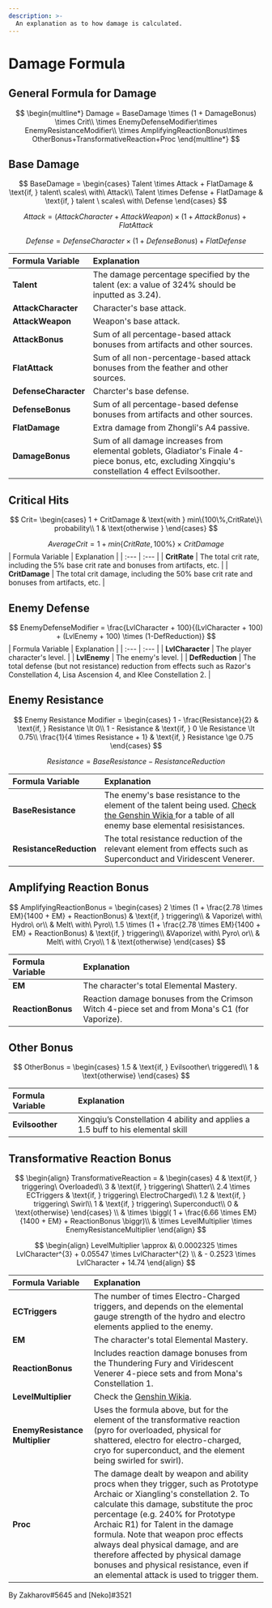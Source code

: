 ```yaml
---
description: >-
  An explanation as to how damage is calculated.
---
```


# Damage Formula

## **General Formula for Damage**

$$
\begin{multline*}
Damage = BaseDamage \times  (1 + DamageBonus) \times Crit\\
\times EnemyDefenseModifier\times EnemyResistanceModifier\\
\times AmplifyingReactionBonus\times OtherBonus+TransformativeReaction+Proc
\end{multline*}
$$
## **Base Damage**

$$
BaseDamage =
\begin{cases}
Talent \times Attack + FlatDamage & \text{if, } talent\ scales\ with\ Attack\\
Talent \times Defense + FlatDamage & \text{if, } talent \ scales\ with\ Defense
\end{cases}
$$

$$
Attack = (AttackCharacter + AttackWeapon) \times (1 + AttackBonus) + FlatAttack
$$

$$
Defense = DefenseCharacter \times (1 + DefenseBonus) + FlatDefense
$$

| Formula Variable | Explanation |
| :--- | :--- |
| **Talent** | The damage percentage specified by the talent \(ex: a value of 324% should be inputted as 3.24\). |
| **AttackCharacter** | Character's base attack. |
| **AttackWeapon** | Weapon's base attack. |
| **AttackBonus** | Sum of all percentage-based attack bonuses from artifacts and other sources. |
| **FlatAttack** | Sum of all non-percentage-based attack bonuses from the feather and other sources. |
| **DefenseCharacter** | Charcter's base defense. |
| **DefenseBonus** | Sum of all percentage-based defense bonuses from artifacts and other sources. |
| **FlatDamage** | Extra damage from Zhongli's A4 passive. |
| **DamageBonus** | Sum of all damage increases from elemental goblets, Gladiator's Finale 4-piece bonus, etc, excluding Xingqiu's constellation 4 effect Evilsoother. |

## Critical Hits

$$
Crit=
\begin{cases}
1 + CritDamage & \text{with } min\{100\%,CritRate\}\ probability\\
1 & \text{otherwise }
\end{cases}
$$

$$
AverageCrit = 1 + min\{CritRate,100\%\} \times CritDamage
$$
| Formula Variable | Explanation |
| :--- | :--- |
| **CritRate** | The total crit rate, including the 5% base crit rate and bonuses from artifacts, etc. |
| **CritDamage** | The total crit damage, including the 50% base crit rate and bonuses from artifacts, etc. |

## Enemy Defense

$$
EnemyDefenseModifier = \frac{LvlCharacter + 100}{(LvlCharacter + 100) + (LvlEnemy + 100) \times (1-DefReduction)}
$$
| Formula Variable | Explanation |
| :--- | :--- |
| **LvlCharacter** | The player character's level. |
| **LvlEnemy** | The enemy's level. |
| **DefReduction** | The total defense \(but not resistance\) reduction from effects such as Razor's Constellation 4, Lisa Ascension 4, and Klee Constellation 2. |

## Enemy Resistance

$$
Enemy Resistance Modifier =
\begin{cases}
1 - \frac{Resistance}{2} & \text{if, } Resistance \lt 0\\
1 - Resistance & \text{if, } 0 \le Resistance \lt 0.75\\
\frac{1}{4 \times Resistance + 1} & \text{if, } Resistance \ge 0.75
\end{cases}
$$

$$
Resistance = BaseResistance - ResistanceReduction
$$

| Formula Variable | Explanation |
| :--- | :--- |
| **BaseResistance** | The enemy's base resistance to the element of the talent being used. [Check the Genshin Wikia ](https://genshin-impact.fandom.com/wiki/Damage%23Base_Enemy_Resistances%20)for a table of all enemy base elemental resisistances. |
| **ResistanceReduction** | The total resistance reduction of the relevant element from effects such as Superconduct and Viridescent Venerer. |

## Amplifying Reaction Bonus

$$
AmplifyingReactionBonus =
\begin{cases}
2 \times (1 + \frac{2.78 \times EM}{1400 + EM} + ReactionBonus) & \text{if, } triggering\\ 
                                                                & Vaporize\ with\ Hydro\ or\\ 
                                                                & Melt\ with\ Pyro\\
1.5 \times (1 + \frac{2.78 \times EM}{1400 + EM} + ReactionBonus) & \text{if, } triggering\\
                                                                &Vaporize\ with\ Pyro\ or\\
                                                                & Melt\ with\ Cryo\\
1 & \text{otherwise}
\end{cases}
$$

| Formula Variable | Explanation |
| :--- | :--- |
| **EM** | The character's total Elemental Mastery. |
| **ReactionBonus** | Reaction damage bonuses from the Crimson Witch 4-piece set and from Mona's C1 \(for Vaporize\). |

## Other Bonus

$$
OtherBonus =
\begin{cases}
1.5  & \text{if, } Evilsoother\ triggered\\
1 & \text{otherwise}
\end{cases}
$$

| Formula Variable | Explanation |
| :--- | :--- |
| **Evilsoother** | Xingqiu’s Constellation 4 ability and applies a 1.5 buff to his elemental skill |

## Transformative Reaction Bonus

$$
\begin{align}
TransformativeReaction = &
\begin{cases}
4 & \text{if, } triggering\ Overloaded\\
3 & \text{if, } triggering\ Shatter\\
2.4 \times ECTriggers & \text{if, } triggering\ ElectroCharged\\
1.2 & \text{if, } triggering\ Swirl\\
1 & \text{if, } triggering\ Superconduct\\
0 & \text{otherwise}
\end{cases}
\\
& \times \biggl( 1 + \frac{6.66 \times EM}{1400 + EM} + ReactionBonus \biggr)\\
& \times LevelMultiplier \times EnemyResistanceMultiplier
\end{align}
$$

$$
\begin{align}
LevelMultiplier \approx &\ 0.0002325 \times LvlCharacter^{3} + 0.05547 \times LvlCharacter^{2} \\
& - 0.2523 \times LvlCharacter + 14.74
\end{align}
$$

| Formula Variable | Explanation |
| :--- | :--- |
| **ECTriggers** | The number of times Electro-Charged triggers, and depends on the elemental gauge strength of the hydro and electro elements applied to the enemy. |
| **EM** | The character's total Elemental Mastery. |
| **ReactionBonus** | Includes reaction damage bonuses from the Thundering Fury and Viridescent Venerer 4-piece sets and from Mona's Constellation 1. |
| **LevelMultiplier** | Check the [Genshin Wikia](https://genshin-impact.fandom.com/wiki/Damage#Transformative_Reaction_Damage). |
| **EnemyResistance Multiplier** | Uses the formula above, but for the element of the transformative reaction \(pyro for overloaded, physical for shattered, electro for electro-charged, cryo for superconduct, and the element being swirled for swirl\). |
| **Proc** | The damage dealt by weapon and ability procs when they trigger, such as Prototype Archaic or Xiangling's constellation 2. To calculate this damage, substitute the proc percentage \(e.g. 240% for Prototype Archaic R1\) for Talent in the damage formula. Note that weapon proc effects always deal physical damage, and are therefore affected by physical damage bonuses and physical resistance, even if an elemental attack is used to trigger them. |

By Zakharov\#5645 and \[Neko\]\#3521

